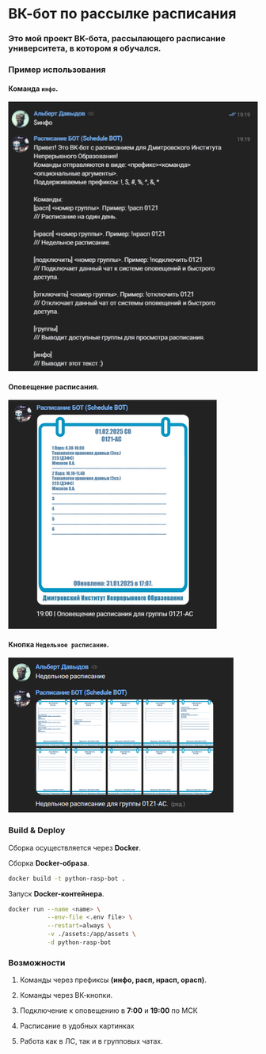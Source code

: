 # ВК-бот по рассылке расписания

### Это мой проект ВК-бота, рассылающего расписание университета, в котором я обучался.

### Пример использования

#### Команда `инфо`.

![инфо](docs/info.png)

#### Оповещение расписания.

![оповещение](docs/notification.png)

#### Кнопка `Недельное расписание`.

![оповещение](docs/weekly.png)

### Build & Deploy

Сборка осуществляется через **Docker**.

Сборка **Docker-образа**.

```bash
docker build -t python-rasp-bot .
```

Запуск **Docker-контейнера**.

```bash
docker run --name <name> \
           --env-file <.env file> \
           --restart=always \
           -v ./assets:/app/assets \
           -d python-rasp-bot
```

### Возможности

1. Команды через префиксы **(инфо, расп, нрасп, орасп)**.

2. Команды через ВК-кнопки.

3. Подключение к оповещению в **7:00** и **19:00** по МСК

4. Расписание в удобных картинках

5. Работа как в ЛС, так и в групповых чатах.

